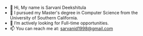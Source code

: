 - 👋 Hi, My name is Sarvani Deekshitula
- 🔭 I pursued my Master's degree in Computer Science from the University of Southern California.
- 👀 I’m actively looking for Full-time opportunities.
- 📫 You can reach me at: sarvanid1998@gmail.com

